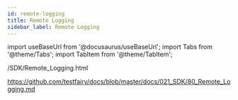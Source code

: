 ```yaml
---
id: remote-logging
title: Remote Logging
sidebar_label: Remote Logging
---
```


import useBaseUrl from '@docusaurus/useBaseUrl';
import Tabs from '@theme/Tabs';
import TabItem from '@theme/TabItem';

/SDK/Remote_Logging.html

https://github.com/testfairy/docs/blob/master/docs/021_SDK/80_Remote_Logging.md